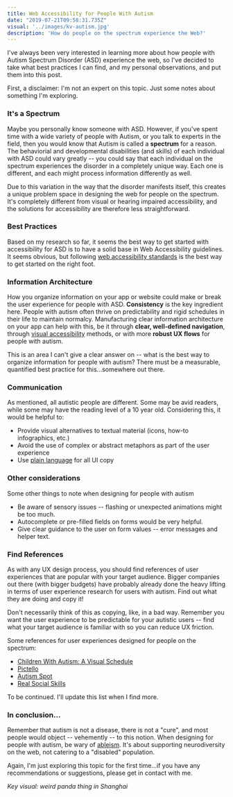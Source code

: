 ```yaml
---
title: Web Accessibility for People With Autism
date: "2019-07-21T09:58:31.735Z"
visual: '../images/kv-autism.jpg'
description: 'How do people on the spectrum experience the Web?'
---
```


I've always been very interested in learning more about how people with Autism Spectrum Disorder (ASD) experience the web, so I've decided to take what best practices I can find, and my personal observations, and put them into this post.

First, a disclaimer: I'm not an expert on this topic. Just some notes about something I'm exploring.


### It's a Spectrum
Maybe you personally know someone with ASD. However, if you've spent time with a wide variety of people with Autism, or you talk to experts in the field, then you would know that Autism is called a **spectrum** for a reason. The behaviorial and developmental disabilities (and skills) of each individual with ASD could vary greatly -- you could say that each individual on the spectrum experiences the disorder in a completely unique way. Each one is different, and each might process information differently as well. 

Due to this variation in the way that the disorder manifests itself, this creates a unique problem space in designing the web for people on the spectrum. It's completely different from visual or hearing impaired accessibility, and the solutions for accessibility are therefore less straightforward.

### Best Practices
Based on my research so far, it seems the best way to get started with accessibility for ASD is to have a solid base in Web Accessibility guidelines. It seems obvious, but following [web accessibility standards](https://www.w3.org/WAI/) is the best way to get started on the right foot.

### Information Architecture
How you organize information on your app or website could make or break the user experience for people with ASD. **Consistency** is the key ingredient here. People with autism often thrive on predictability and rigid schedules in their life to maintain normalcy. Manufacturing clear information architecture on your app can help with this, be it through **clear, well-defined navigation**, through [visual accessibility](https://www.w3.org/WAI/tips/designing/) methods, or with more **robust UX flows** for people with autism. 

This is an area I can't give a clear answer on -- what is the best way to organize information for people with autism? There must be a measurable, quantified best practice for this...somewhere out there.

### Communication
As mentioned, all autistic people are different. Some may be avid readers, while some may have the reading level of a 10 year old. Considering this, it would be helpful to:
* Provide visual alternatives to textual material (icons, how-to infographics, etc.)
* Avoid the use of complex or abstract metaphors as part of the user experience
* Use [plain language](https://plainlanguage.gov/guidelines/) for all UI copy

### Other considerations
Some other things to note when designing for people with autism
* Be aware of sensory issues -- flashing or unexpected animations might be too much.
* Autocomplete or pre-filled fields on forms would be very helpful.
* Give clear guidance to the user on form values -- error messages and helper text.

### Find References
As with any UX design process, you should find references of user experiences that are popular with your target audience. Bigger companies out there (with bigger budgets) have probably already done the heavy lifting in terms of user experience research for users with autism. Find out what they are doing and copy it!

Don't necessarily think of this as copying, like, in a bad way. Remember you want the user experience to be predictable for your autistic users -- find what your target audience is familiar with so you can reduce UX friction.

Some references for user experiences designed for people on the spectrum:
* [Children With Autism: A Visual Schedule](https://www.closingthegap.com/children-with-autism-a-visual-schedule/)
* [Pictello](https://www.assistiveware.com/product/pictello)
* [Autism Spot](http://www.autismspot.com/)
* [Real Social Skills](https://www.realsocialskills.org/)

To be continued. I'll update this list when I find more.


### In conclusion...
Remember that autism is not a disease, there is not a "cure", and most people would object -- vehemently -- to this notion. When designing for people with autism, be wary of [ableism](https://en.wikipedia.org/wiki/Ableism). It's about supporting neurodiversity on the web, not catering to a "disabled" population. 

Again, I'm just exploring this topic for the first time...if you have any recommendations or suggestions, please get in contact with me. 

_Key visual: weird panda thing in Shanghai_
